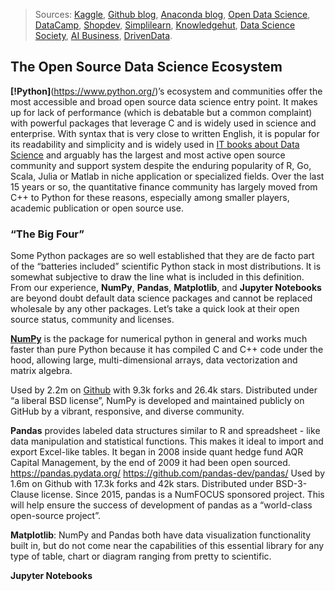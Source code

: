 >Sources: [Kaggle](https://www.kaggle.com/), [Github blog](https://github.blog/), [Anaconda blog](https://www.anaconda.com/blog?_topic=for-practitioners), [Open Data Science](https://odsc.medium.com/), [DataCamp](https://www.datacamp.com/blog/top-python-libraries-for-data-science), [Shopdev](https://shopdev.co/blog/python-libraries-for-data-science), [Simplilearn](https://www.simplilearn.com/top-python-libraries-for-data-science-article), [Knowledgehut](https://www.knowledgehut.com/blog/category/data-science), [Data Science Society](https://www.datasciencesociety.net/), [AI Business](https://aibusiness.com/data/ten-essential-data-science-packages-for-python), [DrivenData](https://drivendata.co/blog.html).

## The Open Source Data Science Ecosystem
**[!Python]**(https://www.python.org/)’s ecosystem and communities offer the most accessible and broad open source data science entry point. It makes up for lack of performance (which is debatable but a common complaint) with powerful packages that leverage C and is widely used in science and enterprise. With syntax that is very close to written English, it is popular for its readability and simplicity and is widely used in [IT books about Data Science](https://www.amazon.com/s?k=python+data+science) and arguably has the largest and most active open source community and support system despite the enduring popularity of R, Go, Scala, Julia or Matlab in niche application or specialized fields. Over the last 15 years or so, the quantitative finance community has largely moved from C++ to Python for these reasons, especially among smaller players, academic publication or open source use.

### “The Big Four”
Some Python packages are so well established that they are de facto part of the “batteries included” scientific Python stack in most distributions. It is somewhat subjective to draw the line what is included in this definition. From our experience, **NumPy**, **Pandas**, **Matplotlib**, and **Jupyter Notebooks** are beyond doubt default data science packages and cannot be replaced wholesale by any other packages. Let’s take a quick look at their open source status, community and licenses.

**[NumPy](https://numpy.org/)** is the package for numerical python in general and works much faster than pure Python because it has compiled C and C++ code under the hood, allowing large, multi-dimensional arrays, data vectorization and matrix algebra. 

Used by 2.2m on [Github](https://github.com/numpy/numpy) with 9.3k forks and 26.4k stars.
Distributed under “a liberal BSD license”, NumPy is developed and maintained publicly on GitHub by a vibrant, responsive, and diverse community.

**Pandas** provides labeled data structures similar to R and spreadsheet - like data manipulation and statistical functions. This makes it ideal to import and export Excel-like tables. It began in 2008 inside quant hedge fund AQR Capital Management, by the end of 2009 it had been open sourced.
https://pandas.pydata.org/
https://github.com/pandas-dev/pandas/
Used by 1.6m on Github with 17.3k forks and 42k stars. Distributed under BSD-3-Clause license. Since 2015, pandas is a NumFOCUS sponsored project. This will help ensure the success of development of pandas as a “world-class open-source project”.

**Matplotlib**: NumPy and Pandas both have data visualization functionality built in, but do not come near the capabilities of this essential library for any type of table, chart or diagram ranging from pretty to scientific. 

**Jupyter Notebooks**
